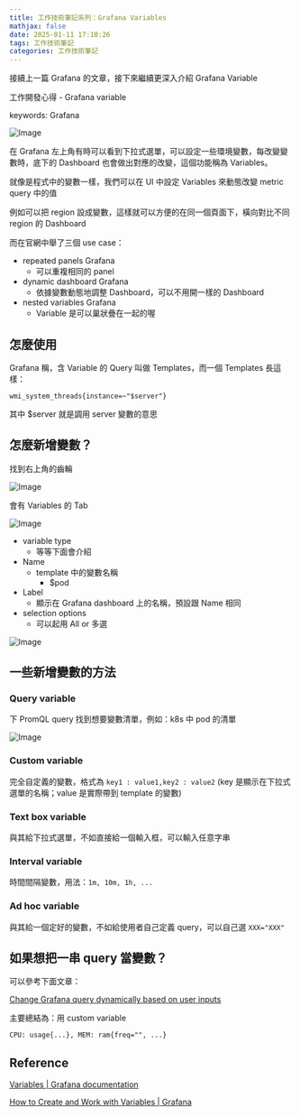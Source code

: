 ```yaml
---
title: 工作技術筆記系列：Grafana Variables
mathjax: false
date: 2025-01-11 17:10:26
tags: 工作技術筆記
categories: 工作技術筆記
---
```


接續上一篇 Grafana 的文章，接下來繼續更深入介紹 Grafana Variable

工作開發心得 - Grafana variable

keywords: Grafana
<!--more-->

![Image](https://i.imgur.com/KNBBC1z.png)

在 Grafana 左上角有時可以看到下拉式選單，可以設定一些環境變數，每改變變數時，底下的 Dashboard 也會做出對應的改變，這個功能稱為 Variables。

就像是程式中的變數一樣，我們可以在 UI 中設定 Variables 來動態改變 metric query 中的值

例如可以把 region 設成變數，這樣就可以方便的在同一個頁面下，橫向對比不同 region 的 Dashboard

而在官網中舉了三個 use case：

* repeated panels Grafana
  * 可以重複相同的 panel
* dynamic dashboard Grafana
  * 依據變數動態地調整 Dashboard，可以不用開一樣的 Dashboard
* nested variables Grafana
  * Variable 是可以巢狀疊在一起的喔

## 怎麼使用

Grafana 稱，含 Variable 的 Query 叫做 Templates，而一個 Templates 長這樣：

```
wmi_system_threads{instance=~"$server"}
```

其中 $server 就是調用 server 變數的意思

## 怎麼新增變數？

找到右上角的齒輪

![Image](https://i.imgur.com/BR7kVSE.png)

會有 Variables 的 Tab

![Image](https://i.imgur.com/gHskEV0.png)

* variable type
  * 等等下面會介紹
* Name
  * template 中的變數名稱
    * $pod
* Label
  * 顯示在 Grafana dashboard 上的名稱，預設跟 Name 相同
* selection options
  * 可以起用 All or 多選

![Image](https://i.imgur.com/pfQ0R4P.png)

## 一些新增變數的方法

### Query variable

下 PromQL query 找到想要變數清單，例如：k8s 中 pod 的清單

![Image](https://i.imgur.com/7GOEOJ7.png)

### Custom variable

完全自定義的變數，格式為 `key1 : value1,key2 : value2` (key 是顯示在下拉式選單的名稱；value 是實際帶到 template 的變數)

### Text box variable

與其給下拉式選單，不如直接給一個輸入框，可以輸入任意字串

### Interval variable

時間間隔變數，用法：`1m, 10m, 1h, ...`

### Ad hoc variable

與其給一個定好的變數，不如給使用者自己定義 query，可以自己選 `XXX="XXX"`

## 如果想把一串 query 當變數？

可以參考下面文章：

[Change Grafana query dynamically based on user inputs](https://community.grafana.com/t/change-grafana-query-dynamically-based-on-user-inputs/26416/4)

主要總結為：用 custom variable

`CPU: usage{...}, MEM: ram{freq="", ...}`

## Reference

[Variables |  Grafana documentation](https://grafana.com/docs/grafana/latest/dashboards/variables/)

[How to Create and Work with Variables | Grafana](https://www.youtube.com/watch?v=mMUJ3iwIYwc&ab_channel=Grafana)